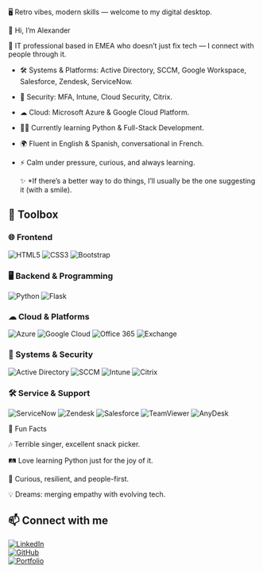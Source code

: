 
🖥 Retro vibes, modern skills — welcome to my digital desktop.

👋 Hi, I’m Alexander

💾 IT professional based in EMEA who doesn’t just fix tech — I connect with people through it.  

- 🛠️ Systems & Platforms: Active Directory, SCCM, Google Workspace, Salesforce, Zendesk, ServiceNow.  
- 🔐 Security: MFA, Intune, Cloud Security, Citrix.  
- ☁ Cloud: Microsoft Azure & Google Cloud Platform.  
- 🧑‍💻 Currently learning Python & Full-Stack Development.  
- 🌍 Fluent in English & Spanish, conversational in French.  
- ⚡ Calm under pressure, curious, and always learning.

  ✨ *If there’s a better way to do things, I’ll usually be the one suggesting it (with a smile).


## 🧰 Toolbox

### 🌐 Frontend
![HTML5](https://img.shields.io/badge/HTML5-E34F26?style=for-the-badge&logo=html5&logoColor=white)
![CSS3](https://img.shields.io/badge/CSS3-1572B6?style=for-the-badge&logo=css3&logoColor=white)
![Bootstrap](https://img.shields.io/badge/Bootstrap-7952B3?style=for-the-badge&logo=bootstrap&logoColor=white)

### 🖥️ Backend & Programming
![Python](https://img.shields.io/badge/Python-3776AB?style=for-the-badge&logo=python&logoColor=white)
![Flask](https://img.shields.io/badge/Flask-000000?style=for-the-badge&logo=flask&logoColor=white)

### ☁ Cloud & Platforms
![Azure](https://img.shields.io/badge/Microsoft_Azure-0078D4?style=for-the-badge&logo=microsoftazure&logoColor=white)
![Google Cloud](https://img.shields.io/badge/Google_Cloud-4285F4?style=for-the-badge&logo=googlecloud&logoColor=white)
![Office 365](https://img.shields.io/badge/Office_365-D83B01?style=for-the-badge&logo=microsoftoffice&logoColor=white)
![Exchange](https://img.shields.io/badge/Microsoft_Exchange-0078D4?style=for-the-badge&logo=microsoftexchange&logoColor=white)

### 🔧 Systems & Security
![Active Directory](https://img.shields.io/badge/Active_Directory-003366?style=for-the-badge&logo=windows&logoColor=white)
![SCCM](https://img.shields.io/badge/SCCM-0078D4?style=for-the-badge&logo=windows&logoColor=white)
![Intune](https://img.shields.io/badge/Intune-0078D4?style=for-the-badge&logo=microsoft&logoColor=white)
![Citrix](https://img.shields.io/badge/Citrix-2A2D34?style=for-the-badge&logo=citrix&logoColor=white)

### 🛠 Service & Support
![ServiceNow](https://img.shields.io/badge/ServiceNow-1BB55C?style=for-the-badge&logo=servicenow&logoColor=white)
![Zendesk](https://img.shields.io/badge/Zendesk-03363D?style=for-the-badge&logo=zendesk&logoColor=white)
![Salesforce](https://img.shields.io/badge/Salesforce-00A1E0?style=for-the-badge&logo=salesforce&logoColor=white)
![TeamViewer](https://img.shields.io/badge/TeamViewer-004680?style=for-the-badge&logo=teamviewer&logoColor=white)
![AnyDesk](https://img.shields.io/badge/AnyDesk-EF443B?style=for-the-badge&logo=anydesk&logoColor=white)



🎯 Fun Facts

🎶 Terrible singer, excellent snack picker.

🛤️ Love learning Python just for the joy of it.

🌱 Curious, resilient, and people-first.

💡 Dreams: merging empathy with evolving tech.



## 📫 Connect with me

[![LinkedIn](https://img.shields.io/badge/LinkedIn-0A66C2?style=for-the-badge&logo=linkedin&logoColor=white)](https://www.linkedin.com/in/alexanderdarienpinedamartinez/)  
[![GitHub](https://img.shields.io/badge/GitHub-100000?style=for-the-badge&logo=github&logoColor=white)](https://github.com/alexanderdarienpinedamartinez)  
[![Portfolio](https://img.shields.io/badge/Portfolio-5F9272?style=for-the-badge&logo=windowsterminal&logoColor=white)](https://alexanderdarienpinedamartinez.pythonanywhere.com/)  
